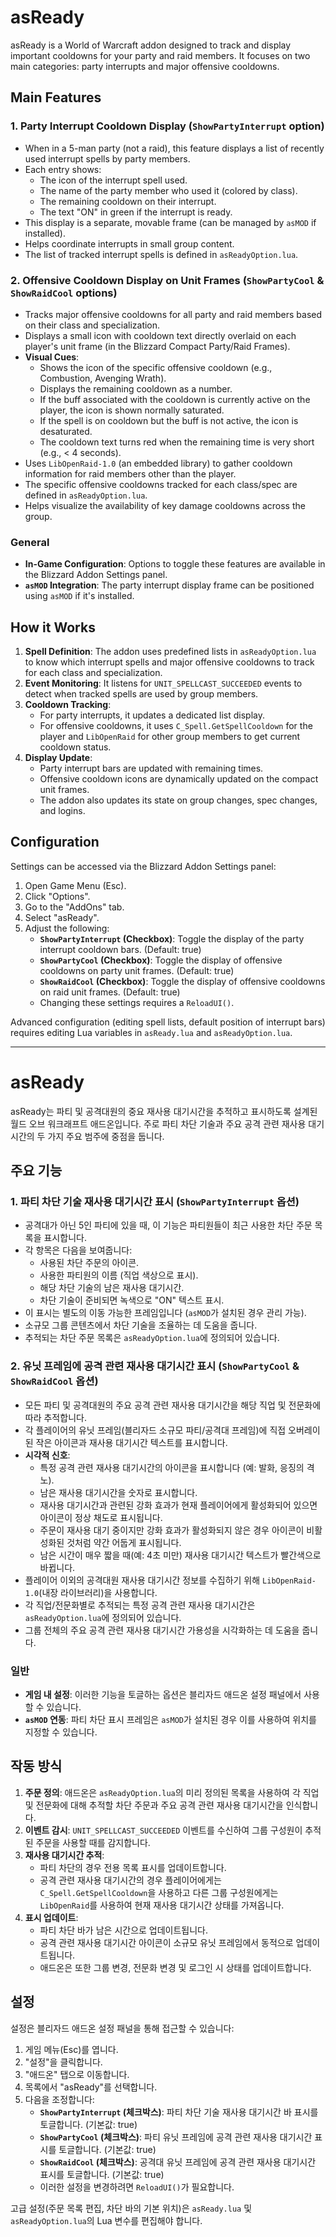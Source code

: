 # asReady

asReady is a World of Warcraft addon designed to track and display important cooldowns for your party and raid members. It focuses on two main categories: party interrupts and major offensive cooldowns.

## Main Features

### 1. Party Interrupt Cooldown Display (`ShowPartyInterrupt` option)

*   When in a 5-man party (not a raid), this feature displays a list of recently used interrupt spells by party members.
*   Each entry shows:
    *   The icon of the interrupt spell used.
    *   The name of the party member who used it (colored by class).
    *   The remaining cooldown on their interrupt.
    *   The text "ON" in green if the interrupt is ready.
*   This display is a separate, movable frame (can be managed by `asMOD` if installed).
*   Helps coordinate interrupts in small group content.
*   The list of tracked interrupt spells is defined in `asReadyOption.lua`.

### 2. Offensive Cooldown Display on Unit Frames (`ShowPartyCool` & `ShowRaidCool` options)

*   Tracks major offensive cooldowns for all party and raid members based on their class and specialization.
*   Displays a small icon with cooldown text directly overlaid on each player's unit frame (in the Blizzard Compact Party/Raid Frames).
*   **Visual Cues**:
    *   Shows the icon of the specific offensive cooldown (e.g., Combustion, Avenging Wrath).
    *   Displays the remaining cooldown as a number.
    *   If the buff associated with the cooldown is currently active on the player, the icon is shown normally saturated.
    *   If the spell is on cooldown but the buff is not active, the icon is desaturated.
    *   The cooldown text turns red when the remaining time is very short (e.g., < 4 seconds).
*   Uses `LibOpenRaid-1.0` (an embedded library) to gather cooldown information for raid members other than the player.
*   The specific offensive cooldowns tracked for each class/spec are defined in `asReadyOption.lua`.
*   Helps visualize the availability of key damage cooldowns across the group.

### General

*   **In-Game Configuration**: Options to toggle these features are available in the Blizzard Addon Settings panel.
*   **`asMOD` Integration**: The party interrupt display frame can be positioned using `asMOD` if it's installed.

## How it Works

1.  **Spell Definition**: The addon uses predefined lists in `asReadyOption.lua` to know which interrupt spells and major offensive cooldowns to track for each class and specialization.
2.  **Event Monitoring**: It listens for `UNIT_SPELLCAST_SUCCEEDED` events to detect when tracked spells are used by group members.
3.  **Cooldown Tracking**:
    *   For party interrupts, it updates a dedicated list display.
    *   For offensive cooldowns, it uses `C_Spell.GetSpellCooldown` for the player and `LibOpenRaid` for other group members to get current cooldown status.
4.  **Display Update**:
    *   Party interrupt bars are updated with remaining times.
    *   Offensive cooldown icons are dynamically updated on the compact unit frames.
    *   The addon also updates its state on group changes, spec changes, and logins.

## Configuration

Settings can be accessed via the Blizzard Addon Settings panel:
1.  Open Game Menu (Esc).
2.  Click "Options".
3.  Go to the "AddOns" tab.
4.  Select "asReady".
5.  Adjust the following:
    *   **`ShowPartyInterrupt` (Checkbox)**: Toggle the display of the party interrupt cooldown bars. (Default: true)
    *   **`ShowPartyCool` (Checkbox)**: Toggle the display of offensive cooldowns on party unit frames. (Default: true)
    *   **`ShowRaidCool` (Checkbox)**: Toggle the display of offensive cooldowns on raid unit frames. (Default: true)
    *   Changing these settings requires a `ReloadUI()`.

Advanced configuration (editing spell lists, default position of interrupt bars) requires editing Lua variables in `asReady.lua` and `asReadyOption.lua`.

---

# asReady

asReady는 파티 및 공격대원의 중요 재사용 대기시간을 추적하고 표시하도록 설계된 월드 오브 워크래프트 애드온입니다. 주로 파티 차단 기술과 주요 공격 관련 재사용 대기시간의 두 가지 주요 범주에 중점을 둡니다.

## 주요 기능

### 1. 파티 차단 기술 재사용 대기시간 표시 (`ShowPartyInterrupt` 옵션)

*   공격대가 아닌 5인 파티에 있을 때, 이 기능은 파티원들이 최근 사용한 차단 주문 목록을 표시합니다.
*   각 항목은 다음을 보여줍니다:
    *   사용된 차단 주문의 아이콘.
    *   사용한 파티원의 이름 (직업 색상으로 표시).
    *   해당 차단 기술의 남은 재사용 대기시간.
    *   차단 기술이 준비되면 녹색으로 "ON" 텍스트 표시.
*   이 표시는 별도의 이동 가능한 프레임입니다 (`asMOD`가 설치된 경우 관리 가능).
*   소규모 그룹 콘텐츠에서 차단 기술을 조율하는 데 도움을 줍니다.
*   추적되는 차단 주문 목록은 `asReadyOption.lua`에 정의되어 있습니다.

### 2. 유닛 프레임에 공격 관련 재사용 대기시간 표시 (`ShowPartyCool` & `ShowRaidCool` 옵션)

*   모든 파티 및 공격대원의 주요 공격 관련 재사용 대기시간을 해당 직업 및 전문화에 따라 추적합니다.
*   각 플레이어의 유닛 프레임(블리자드 소규모 파티/공격대 프레임)에 직접 오버레이된 작은 아이콘과 재사용 대기시간 텍스트를 표시합니다.
*   **시각적 신호**:
    *   특정 공격 관련 재사용 대기시간의 아이콘을 표시합니다 (예: 발화, 응징의 격노).
    *   남은 재사용 대기시간을 숫자로 표시합니다.
    *   재사용 대기시간과 관련된 강화 효과가 현재 플레이어에게 활성화되어 있으면 아이콘이 정상 채도로 표시됩니다.
    *   주문이 재사용 대기 중이지만 강화 효과가 활성화되지 않은 경우 아이콘이 비활성화된 것처럼 약간 어둡게 표시됩니다.
    *   남은 시간이 매우 짧을 때(예: 4초 미만) 재사용 대기시간 텍스트가 빨간색으로 바뀝니다.
*   플레이어 이외의 공격대원 재사용 대기시간 정보를 수집하기 위해 `LibOpenRaid-1.0`(내장 라이브러리)을 사용합니다.
*   각 직업/전문화별로 추적되는 특정 공격 관련 재사용 대기시간은 `asReadyOption.lua`에 정의되어 있습니다.
*   그룹 전체의 주요 공격 관련 재사용 대기시간 가용성을 시각화하는 데 도움을 줍니다.

### 일반

*   **게임 내 설정**: 이러한 기능을 토글하는 옵션은 블리자드 애드온 설정 패널에서 사용할 수 있습니다.
*   **`asMOD` 연동**: 파티 차단 표시 프레임은 `asMOD`가 설치된 경우 이를 사용하여 위치를 지정할 수 있습니다.

## 작동 방식

1.  **주문 정의**: 애드온은 `asReadyOption.lua`의 미리 정의된 목록을 사용하여 각 직업 및 전문화에 대해 추적할 차단 주문과 주요 공격 관련 재사용 대기시간을 인식합니다.
2.  **이벤트 감시**: `UNIT_SPELLCAST_SUCCEEDED` 이벤트를 수신하여 그룹 구성원이 추적된 주문을 사용할 때를 감지합니다.
3.  **재사용 대기시간 추적**:
    *   파티 차단의 경우 전용 목록 표시를 업데이트합니다.
    *   공격 관련 재사용 대기시간의 경우 플레이어에게는 `C_Spell.GetSpellCooldown`을 사용하고 다른 그룹 구성원에게는 `LibOpenRaid`를 사용하여 현재 재사용 대기시간 상태를 가져옵니다.
4.  **표시 업데이트**:
    *   파티 차단 바가 남은 시간으로 업데이트됩니다.
    *   공격 관련 재사용 대기시간 아이콘이 소규모 유닛 프레임에서 동적으로 업데이트됩니다.
    *   애드온은 또한 그룹 변경, 전문화 변경 및 로그인 시 상태를 업데이트합니다.

## 설정

설정은 블리자드 애드온 설정 패널을 통해 접근할 수 있습니다:
1.  게임 메뉴(Esc)를 엽니다.
2.  "설정"을 클릭합니다.
3.  "애드온" 탭으로 이동합니다.
4.  목록에서 "asReady"를 선택합니다.
5.  다음을 조정합니다:
    *   **`ShowPartyInterrupt` (체크박스)**: 파티 차단 기술 재사용 대기시간 바 표시를 토글합니다. (기본값: true)
    *   **`ShowPartyCool` (체크박스)**: 파티 유닛 프레임에 공격 관련 재사용 대기시간 표시를 토글합니다. (기본값: true)
    *   **`ShowRaidCool` (체크박스)**: 공격대 유닛 프레임에 공격 관련 재사용 대기시간 표시를 토글합니다. (기본값: true)
    *   이러한 설정을 변경하려면 `ReloadUI()`가 필요합니다.

고급 설정(주문 목록 편집, 차단 바의 기본 위치)은 `asReady.lua` 및 `asReadyOption.lua`의 Lua 변수를 편집해야 합니다.
